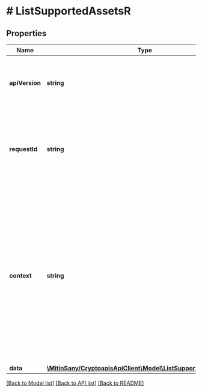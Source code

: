 # # ListSupportedAssetsR

## Properties

Name | Type | Description | Notes
------------ | ------------- | ------------- | -------------
**apiVersion** | **string** | Specifies the version of the API that incorporates this endpoint. |
**requestId** | **string** | Defines the ID of the request. The &#x60;requestId&#x60; is generated by Crypto APIs and it&#39;s unique for every request. |
**context** | **string** | In batch situations the user can use the context to correlate responses with requests. This property is present regardless of whether the response was successful or returned as an error. &#x60;context&#x60; is specified by the user. | [optional]
**data** | [**\MitinSany/CryptoapisApiClient\Model\ListSupportedAssetsRData**](ListSupportedAssetsRData.md) |  |

[[Back to Model list]](../../README.md#models) [[Back to API list]](../../README.md#endpoints) [[Back to README]](../../README.md)
